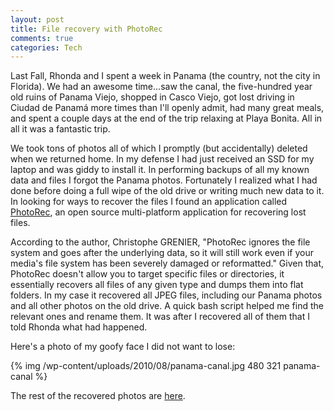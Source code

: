 ```yaml
--- 
layout: post
title: File recovery with PhotoRec
comments: true
categories: Tech
---
```

Last Fall, Rhonda and I spent a week in Panama (the country, not the city in Florida). We had an awesome time...saw the canal, the five-hundred year old ruins of Panama Viejo, shopped in Casco Viejo, got lost driving in Ciudad de Panamá more times than I'll openly admit, had many great meals, and spent a couple days at the end of the trip relaxing at Playa Bonita. All in all it was a fantastic trip.

We took tons of photos all of which I promptly (but accidentally) deleted when we returned home. In my defense I had just received an SSD for my laptop and was giddy to install it. In performing backups of all my known data and files I forgot the Panama photos. Fortunately I realized what I had done before doing a full wipe of the old drive or writing much new data to it.
In looking for ways to recover the files I found an application called <a href="http://www.cgsecurity.org/wiki/PhotoRec">PhotoRec</a>, an open source multi-platform application for recovering lost files.

According to the author, Christophe GRENIER, "PhotoRec ignores the file system and goes after the underlying data, so it will still work even if your media's file system has been severely damaged or reformatted." Given that, PhotoRec doesn't allow you to target specific files or directories, it essentially recovers all files of any given type and dumps them into flat folders. In my case it recovered all JPEG files, including our Panama photos and all other photos on the old drive. A quick bash script helped me find the relevant ones and rename them. It was after I recovered all of them that I told Rhonda what had happened.

Here's a photo of my goofy face I did not want to lose:

{% img /wp-content/uploads/2010/08/panama-canal.jpg 480 321 panama-canal %}

The rest of the recovered photos are <a href="http://cameronstokes.com/gallery/panama-november-2009/">here</a>.
